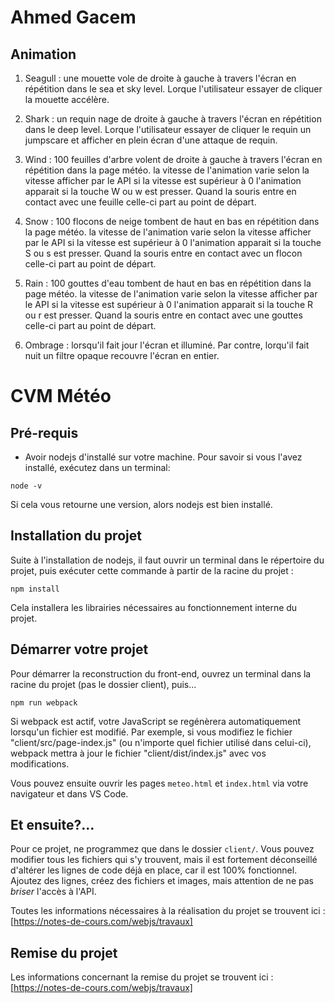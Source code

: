 
# Ahmed Gacem

## Animation

1) Seagull : une mouette vole de droite à gauche à travers l'écran en répétition dans le sea et sky level. Lorque l'utilisateur essayer de cliquer la mouette accélère.

2) Shark : un requin nage de droite à gauche à travers l'écran en répétition dans le deep level. Lorque l'utilisateur essayer de cliquer le requin un jumpscare et afficher en plein écran d'une attaque de requin.

3) Wind : 100 feuilles d'arbre volent de droite à gauche à travers l'écran en répétition dans la page météo. la vitesse de l'animation varie selon la vitesse afficher par le API si la vitesse est supérieur à 0 l'animation apparait si la touche W ou w est presser. Quand la souris entre en contact avec une feuille celle-ci part au point de départ.

4) Snow : 100 flocons de neige tombent de haut en bas en répétition dans la page météo. la vitesse de l'animation varie selon la vitesse afficher par le API si la vitesse est supérieur à 0 l'animation apparait si la touche S ou s est presser. Quand la souris entre en contact avec un flocon celle-ci part au point de départ.

5) Rain : 100 gouttes d'eau tombent de haut en bas en répétition dans la page météo. la vitesse de l'animation varie selon la vitesse afficher par le API si la vitesse est supérieur à 0 l'animation apparait si la touche R ou r est presser. Quand la souris entre en contact avec une gouttes celle-ci part au point de départ.

6) Ombrage : lorsqu'il fait jour l'écran et illuminé. Par contre, lorqu'il fait nuit un filtre opaque recouvre l'écran en entier.


# CVM Météo

## Pré-requis

- Avoir nodejs d'installé sur votre machine. Pour savoir si vous l'avez installé, exécutez dans un terminal:

````
node -v
````
Si cela vous retourne une version, alors nodejs est bien installé.

## Installation du projet

Suite à l'installation de nodejs, il faut ouvrir un terminal dans le répertoire du projet, puis exécuter cette commande à partir de la racine du projet :

````
npm install
````
Cela installera les librairies nécessaires au fonctionnement interne du projet.

## Démarrer votre projet

Pour démarrer la reconstruction du front-end, ouvrez un terminal dans la racine du projet (pas le dossier client), puis...

````
npm run webpack
````

Si webpack est actif, votre JavaScript se regénèrera automatiquement lorsqu'un fichier est modifié. Par exemple, si vous modifiez le fichier "client/src/page-index.js" (ou n'importe quel fichier utilisé dans celui-ci), webpack mettra à jour le fichier "client/dist/index.js" avec vos modifications.

Vous pouvez ensuite ouvrir les pages `meteo.html` et `index.html` via votre navigateur et dans VS Code.


## Et ensuite?...

Pour ce projet, ne programmez que dans le dossier `client/`. Vous pouvez modifier tous les fichiers qui s'y trouvent, mais il est fortement déconseillé d'altérer les lignes de code déjà en place, car il est 100% fonctionnel. Ajoutez des lignes, créez des fichiers et images, mais attention de ne pas *briser* l'accès à l'API.

Toutes les informations nécessaires à la réalisation du projet se trouvent ici : [https://notes-de-cours.com/webjs/travaux]

## Remise du projet

Les informations concernant la remise du projet se trouvent ici : [https://notes-de-cours.com/webjs/travaux]